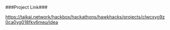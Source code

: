 ###Project Link###

https://taikai.network/hackbox/hackathons/hawkhacks/projects/clwcxyo9z0ca0yg018fkv6meu/idea
